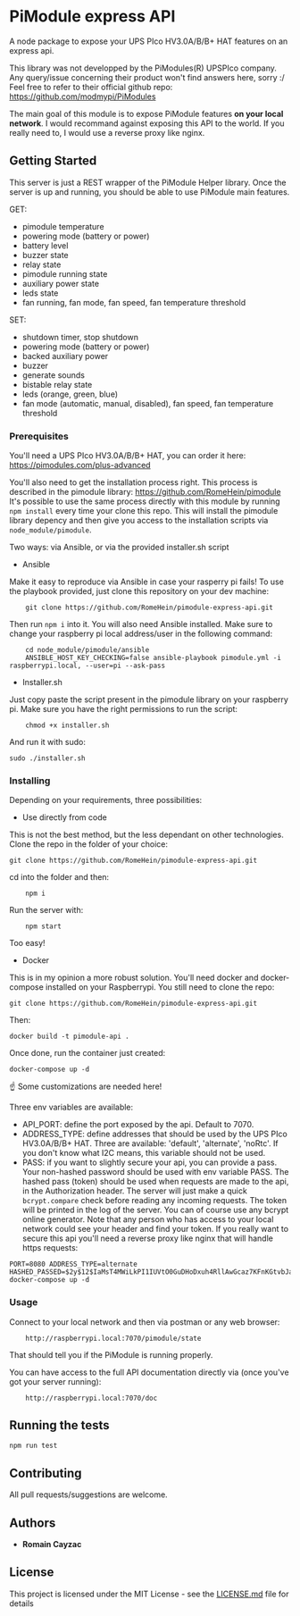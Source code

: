 # PiModule express API

A node package to expose your UPS PIco HV3.0A/B/B+ HAT features on an express api.

This library was not developped by the PiModules(R) UPSPIco company.
Any query/issue concerning their product won't find answers here, sorry :/ Feel free to refer to their official github repo:
https://github.com/modmypi/PiModules

The main goal of this module is to expose PiModule features **on your local network**. I would recommand against exposing this API to the world. If you really need to, I would use a reverse proxy like nginx.

## Getting Started

This server is just a REST wrapper of the PiModule Helper library.
Once the server is up and running, you should be able to use PiModule main features.

GET:
- pimodule temperature
- powering mode (battery or power)
- battery level
- buzzer state
- relay state
- pimodule running state
- auxiliary power state
- leds state
- fan running, fan mode, fan speed, fan temperature threshold

SET: 
- shutdown timer, stop shutdown
- powering mode (battery or power)
- backed auxiliary power
- buzzer
- generate sounds
- bistable relay state
- leds (orange, green, blue)
- fan mode (automatic, manual, disabled), fan speed, fan temperature threshold

### Prerequisites

You'll need a UPS PIco HV3.0A/B/B+ HAT, you can order it here:
https://pimodules.com/plus-advanced

You'll also need to get the installation process right.
This process is described in the pimodule library:
https://github.com/RomeHein/pimodule
It's possible to use the same process directly with this module by running ``` npm install ``` every time your clone this repo.
This will install the pimodule library depency and then give you access to the installation scripts via `node_module/pimodule`.

Two ways: via Ansible, or via the provided installer.sh script

- Ansible

Make it easy to reproduce via Ansible in case your rasperry pi fails!
To use the playbook provided, just clone this repository on your dev machine:

```
    git clone https://github.com/RomeHein/pimodule-express-api.git
```

Then run ```npm i``` into it.
You will also need Ansible installed.
Make sure to change your raspberry pi local address/user in the following command:
```
    cd node_module/pimodule/ansible
    ANSIBLE_HOST_KEY_CHECKING=false ansible-playbook pimodule.yml -i raspberrypi.local, --user=pi --ask-pass
```

- Installer.sh

Just copy paste the script present in the pimodule library on your raspberry pi. 
Make sure you have the right permissions to run the script:
```
    chmod +x installer.sh
```
And run it with sudo:
```
sudo ./installer.sh
``` 

### Installing

Depending on your requirements, three possibilities:

- Use directly from code

This is not the best method, but the less dependant on other technologies.
Clone the repo in the folder of your choice:
```
git clone https://github.com/RomeHein/pimodule-express-api.git
```
cd into the folder and then:
```
    npm i
```
Run the server with:
```
    npm start
```
Too easy!

- Docker

This is in my opinion a more robust solution. You'll need docker and docker-compose installed on your Raspberrypi.
You still need to clone the repo:
```
git clone https://github.com/RomeHein/pimodule-express-api.git
```
Then:
```
docker build -t pimodule-api .
```
Once done, run the container just created:
```
docker-compose up -d
````

☝️ Some customizations are needed here!

Three env variables are available:
- API_PORT: define the port exposed by the api. Default to 7070.
- ADDRESS_TYPE: define addresses that should be used by the UPS PIco HV3.0A/B/B+ HAT. Three are available: 'default', 'alternate', 'noRtc'. If you don't know what I2C means, this variable should not be used.
- PASS: if you want to slightly secure your api, you can provide a pass. Your non-hashed password should be used with env variable PASS. The hashed pass (token) should be used when requests are made to the api, in the Authorization header. The server will just make a quick `bcrypt.compare` check before reading any incoming requests.
The token will be printed in the log of the server. 
You can of course use any bcrypt online generator.
Note that any person who has access to your local network could see your header and find your token. If you really want to secure this api you'll need a reverse proxy like nginx that will handle https requests:

```
PORT=8080 ADDRESS_TYPE=alternate HASHED_PASSED=$2y$12$IaMsT4MWiLkPI1IUVtO0GuDHoDxuh4RllAwGcaz7KFnKGtvbJa22m docker-compose up -d
```

### Usage
Connect to your local network and then via postman or any web browser:
```
    http://raspberrypi.local:7070/pimodule/state
```
That should tell you if the PiModule is running properly.

You can have access to the full API documentation directly via (once you've got your server running):
```
    http://raspberrypi.local:7070/doc
```

## Running the tests

```
npm run test
```

## Contributing

All pull requests/suggestions are welcome.

## Authors

* **Romain Cayzac**

## License

This project is licensed under the MIT License - see the [LICENSE.md](LICENSE.md) file for details
